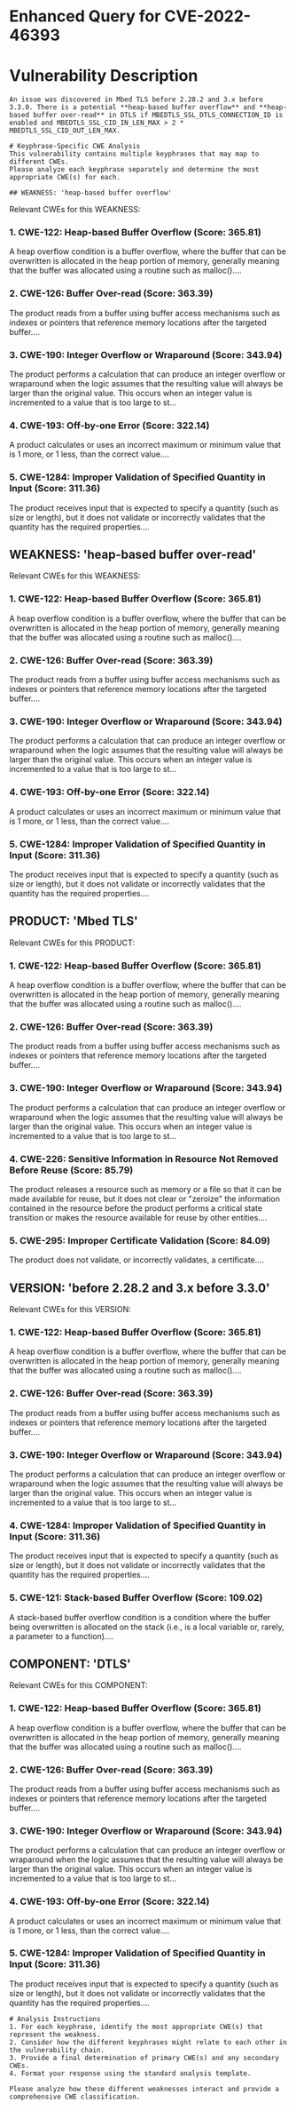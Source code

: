 # Enhanced Query for CVE-2022-46393

# Vulnerability Description

    An issue was discovered in Mbed TLS before 2.28.2 and 3.x before 3.3.0. There is a potential **heap-based buffer overflow** and **heap-based buffer over-read** in DTLS if MBEDTLS_SSL_DTLS_CONNECTION_ID is enabled and MBEDTLS_SSL_CID_IN_LEN_MAX > 2 * MBEDTLS_SSL_CID_OUT_LEN_MAX.

    # Keyphrase-Specific CWE Analysis
    This vulnerability contains multiple keyphrases that may map to different CWEs. 
    Please analyze each keyphrase separately and determine the most appropriate CWE(s) for each.

    ## WEAKNESS: 'heap-based buffer overflow'

Relevant CWEs for this WEAKNESS:

### 1. CWE-122: Heap-based Buffer Overflow (Score: 365.81)

A heap overflow condition is a buffer overflow, where the buffer that can be overwritten is allocated in the heap portion of memory, generally meaning that the buffer was allocated using a routine such as malloc()....

### 2. CWE-126: Buffer Over-read (Score: 363.39)

The product reads from a buffer using buffer access mechanisms such as indexes or pointers that reference memory locations after the targeted buffer....

### 3. CWE-190: Integer Overflow or Wraparound (Score: 343.94)

The product performs a calculation that can
         produce an integer overflow or wraparound when the logic
         assumes that the resulting value will always be larger than
         the original value. This occurs when an integer value is
         incremented to a value that is too large to st...

### 4. CWE-193: Off-by-one Error (Score: 322.14)

A product calculates or uses an incorrect maximum or minimum value that is 1 more, or 1 less, than the correct value....

### 5. CWE-1284: Improper Validation of Specified Quantity in Input (Score: 311.36)

The product receives input that is expected to specify a quantity (such as size or length), but it does not validate or incorrectly validates that the quantity has the required properties....

## WEAKNESS: 'heap-based buffer over-read'

Relevant CWEs for this WEAKNESS:

### 1. CWE-122: Heap-based Buffer Overflow (Score: 365.81)

A heap overflow condition is a buffer overflow, where the buffer that can be overwritten is allocated in the heap portion of memory, generally meaning that the buffer was allocated using a routine such as malloc()....

### 2. CWE-126: Buffer Over-read (Score: 363.39)

The product reads from a buffer using buffer access mechanisms such as indexes or pointers that reference memory locations after the targeted buffer....

### 3. CWE-190: Integer Overflow or Wraparound (Score: 343.94)

The product performs a calculation that can
         produce an integer overflow or wraparound when the logic
         assumes that the resulting value will always be larger than
         the original value. This occurs when an integer value is
         incremented to a value that is too large to st...

### 4. CWE-193: Off-by-one Error (Score: 322.14)

A product calculates or uses an incorrect maximum or minimum value that is 1 more, or 1 less, than the correct value....

### 5. CWE-1284: Improper Validation of Specified Quantity in Input (Score: 311.36)

The product receives input that is expected to specify a quantity (such as size or length), but it does not validate or incorrectly validates that the quantity has the required properties....

## PRODUCT: 'Mbed TLS'

Relevant CWEs for this PRODUCT:

### 1. CWE-122: Heap-based Buffer Overflow (Score: 365.81)

A heap overflow condition is a buffer overflow, where the buffer that can be overwritten is allocated in the heap portion of memory, generally meaning that the buffer was allocated using a routine such as malloc()....

### 2. CWE-126: Buffer Over-read (Score: 363.39)

The product reads from a buffer using buffer access mechanisms such as indexes or pointers that reference memory locations after the targeted buffer....

### 3. CWE-190: Integer Overflow or Wraparound (Score: 343.94)

The product performs a calculation that can
         produce an integer overflow or wraparound when the logic
         assumes that the resulting value will always be larger than
         the original value. This occurs when an integer value is
         incremented to a value that is too large to st...

### 4. CWE-226: Sensitive Information in Resource Not Removed Before Reuse (Score: 85.79)

The product releases a resource such as memory or a file so that it can be made available for reuse, but it does not clear or "zeroize" the information contained in the resource before the product performs a critical state transition or makes the resource available for reuse by other entities....

### 5. CWE-295: Improper Certificate Validation (Score: 84.09)

The product does not validate, or incorrectly validates, a certificate....

## VERSION: 'before 2.28.2 and 3.x before 3.3.0'

Relevant CWEs for this VERSION:

### 1. CWE-122: Heap-based Buffer Overflow (Score: 365.81)

A heap overflow condition is a buffer overflow, where the buffer that can be overwritten is allocated in the heap portion of memory, generally meaning that the buffer was allocated using a routine such as malloc()....

### 2. CWE-126: Buffer Over-read (Score: 363.39)

The product reads from a buffer using buffer access mechanisms such as indexes or pointers that reference memory locations after the targeted buffer....

### 3. CWE-190: Integer Overflow or Wraparound (Score: 343.94)

The product performs a calculation that can
         produce an integer overflow or wraparound when the logic
         assumes that the resulting value will always be larger than
         the original value. This occurs when an integer value is
         incremented to a value that is too large to st...

### 4. CWE-1284: Improper Validation of Specified Quantity in Input (Score: 311.36)

The product receives input that is expected to specify a quantity (such as size or length), but it does not validate or incorrectly validates that the quantity has the required properties....

### 5. CWE-121: Stack-based Buffer Overflow (Score: 109.02)

A stack-based buffer overflow condition is a condition where the buffer being overwritten is allocated on the stack (i.e., is a local variable or, rarely, a parameter to a function)....

## COMPONENT: 'DTLS'

Relevant CWEs for this COMPONENT:

### 1. CWE-122: Heap-based Buffer Overflow (Score: 365.81)

A heap overflow condition is a buffer overflow, where the buffer that can be overwritten is allocated in the heap portion of memory, generally meaning that the buffer was allocated using a routine such as malloc()....

### 2. CWE-126: Buffer Over-read (Score: 363.39)

The product reads from a buffer using buffer access mechanisms such as indexes or pointers that reference memory locations after the targeted buffer....

### 3. CWE-190: Integer Overflow or Wraparound (Score: 343.94)

The product performs a calculation that can
         produce an integer overflow or wraparound when the logic
         assumes that the resulting value will always be larger than
         the original value. This occurs when an integer value is
         incremented to a value that is too large to st...

### 4. CWE-193: Off-by-one Error (Score: 322.14)

A product calculates or uses an incorrect maximum or minimum value that is 1 more, or 1 less, than the correct value....

### 5. CWE-1284: Improper Validation of Specified Quantity in Input (Score: 311.36)

The product receives input that is expected to specify a quantity (such as size or length), but it does not validate or incorrectly validates that the quantity has the required properties....


    # Analysis Instructions
    1. For each keyphrase, identify the most appropriate CWE(s) that represent the weakness.
    2. Consider how the different keyphrases might relate to each other in the vulnerability chain.
    3. Provide a final determination of primary CWE(s) and any secondary CWEs.
    4. Format your response using the standard analysis template.

    Please analyze how these different weaknesses interact and provide a comprehensive CWE classification.
    